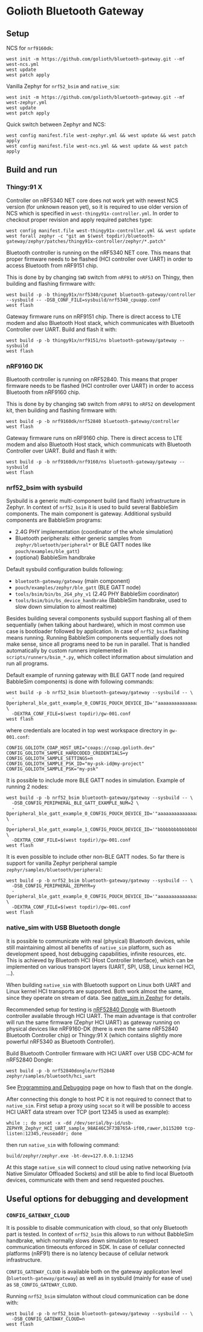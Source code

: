# Golioth Bluetooth Gateway

## Setup

NCS for `nrf9160dk`:

```
west init -m https://github.com/golioth/bluetooth-gateway.git --mf west-ncs.yml
west update
west patch apply
```

Vanilla Zephyr for `nrf52_bsim` and `native_sim`:
```
west init -m https://github.com/golioth/bluetooth-gateway.git --mf west-zephyr.yml
west update
west patch apply
```

Quick switch between Zephyr and NCS:

```
west config manifest.file west-zephyr.yml && west update && west patch apply
west config manifest.file west-ncs.yml && west update && west patch apply
```

## Build and run

### Thingy:91 X

Controller on nRF5340 NET core does not work yet with newest NCS
version (for unknown reason yet), so it is required to use older version
of NCS which is specified in `west-thingy91x-controller.yml`. In order
to checkout proper revision and apply required patches type:

```
west config manifest.file west-thingy91x-controller.yml && west update
west forall zephyr -c "git am $(west topdir)/bluetooth-gateway/zephyr/patches/thingy91x-controller/zephyr/*.patch"
```

Bluetooth controller is running on the nRF5340 NET core. This means that proper
firmware needs to be flashed (HCI controller over UART) in order to
access Bluetooth from nRF9151 chip.

This is done by by changing `SWD` switch from `nRF91` to `nRF53` on
Thingy, then building and flashing firmware with:

```
west build -p -b thingy91x/nrf5340/cpunet bluetooth-gateway/controller --sysbuild -- -DSB_CONF_FILE=sysbuild/nrf5340_cpuapp.conf
west flash
```

Gateway firmware runs on nRF9151 chip. There is direct access to LTE
modem and also Bluetooth Host stack, which communicates with Bluetooth
Controller over UART. Build and flash it with:

```
west build -p -b thingy91x/nrf9151/ns bluetooth-gateway/gateway --sysbuild
west flash
```

### nRF9160 DK

Bluetooth controller is running on nRF52840. This means that proper
firmware needs to be flashed (HCI controller over UART) in order to
access Bluetooth from nRF9160 chip.

This is done by by changing `SWD` switch from `nRF91` to `nRF52` on
development kit, then building and flashing firmware with:

```
west build -p -b nrf9160dk/nrf52840 bluetooth-gateway/controller
west flash
```

Gateway firmware runs on nRF9160 chip. There is direct access to LTE
modem and also Bluetooth Host stack, which communicats with Bluetooth
Controller over UART. Build and flash it with:

```
west build -p -b nrf9160dk/nrf9160/ns bluetooth-gateway/gateway --sysbuild
west flash
```

### nrf52_bsim with sysbuild

Sysbuild is a generic multi-component build (and flash) infrastructure
in Zephyr. In context of `nrf52_bsim` it is used to build several
BabbleSim components. The main component is gateway. Additional sysbuild
components are BabbleSim programs:

  * 2.4G PHY implementation (coordinator of the whole simulation)
  * Bluetooth peripherals: either generic samples from
    `zephyr/bluetooth/peripheral*` or BLE GATT nodes like
    `pouch/examples/ble_gatt`)
  * (optional) BabbleSim handbrake

Default sysbuild configuration builds following:

  * `bluetooth-gateway/gateway` (main component)
  * `pouch/examples/zephyr/ble_gatt` (BLE GATT node)
  * `tools/bsim/bin/bs_2G4_phy_v1` (2.4G PHY BabbleSim coordinator)
  * `tools/bsim/bin/bs_device_handbrake` (BabbleSim handbrake, used to
    slow down simulation to almost realtime)

Besides building several components sysbuild support flashing all of
them sequentially (when talking about hardware), which in most common
use case is bootloader followed by application. In case of `nrf52_bsim`
flashing means running. Running BabbleSim components sequentially does
not make sense, since all programs need to be run in parallel. That is
handled automatically by custom runners implemented in
`scripts/runners/bsim_*.py`, which collect information about simulation
and run all programs.

Default example of running gateway with BLE GATT node (and required
BabbleSim components) is done with following commands:

```
west build -p -b nrf52_bsim bluetooth-gateway/gateway --sysbuild -- \
  -Dperipheral_ble_gatt_example_0_CONFIG_POUCH_DEVICE_ID='"aaaaaaaaaaaaaaaaaaaaaaaa"' \
  -DEXTRA_CONF_FILE=$(west topdir)/gw-001.conf
west flash
```

where credentials are located in top west workspace directory in
`gw-001.conf`:

```
CONFIG_GOLIOTH_COAP_HOST_URI="coaps://coap.golioth.dev"
CONFIG_GOLIOTH_SAMPLE_HARDCODED_CREDENTIALS=y
CONFIG_GOLIOTH_SAMPLE_SETTINGS=n
CONFIG_GOLIOTH_SAMPLE_PSK_ID="my-psk-id@my-project"
CONFIG_GOLIOTH_SAMPLE_PSK="my-psk"
```

It is possible to include more BLE GATT nodes in simulation. Example of
running 2 nodes:
```
west build -p -b nrf52_bsim bluetooth-gateway/gateway --sysbuild -- \
  -DSB_CONFIG_PERIPHERAL_BLE_GATT_EXAMPLE_NUM=2 \
  -Dperipheral_ble_gatt_example_0_CONFIG_POUCH_DEVICE_ID='"aaaaaaaaaaaaaaaaaaaaaaaa"' \
  -Dperipheral_ble_gatt_example_1_CONFIG_POUCH_DEVICE_ID='"bbbbbbbbbbbbbbbbbbbbbbbb"' \
  -DEXTRA_CONF_FILE=$(west topdir)/gw-001.conf
west flash
```

It is even possible to include other non-BLE GATT nodes. So far there
is support for vanilla Zephyr peripheral sample
`zephyr/samples/bluetooth/peripheral`:

```
west build -p -b nrf52_bsim bluetooth-gateway/gateway --sysbuild -- \
  -DSB_CONFIG_PERIPHERAL_ZEPHYR=y
  -Dperipheral_ble_gatt_example_0_CONFIG_POUCH_DEVICE_ID='"aaaaaaaaaaaaaaaaaaaaaaaa"' \
  -DEXTRA_CONF_FILE=$(west topdir)/gw-001.conf
west flash
```

### native_sim with USB Bluetooth dongle

It is possible to communicate with real (physical) Bluetooth devices,
while still maintaining almost all benefits of `native_sim` platform,
such as development speed, host debugging capabilities, infinite
resources, etc. This is achieved by Bluetooth HCI (Host Controller
Interface), which can be implemented on various transport layers (UART,
SPI, USB, Linux kernel HCI, ...).

When building `native_sim` with Bluetooth support on Linux both UART and
Linux kernel HCI transports are supported. Both work almost the same,
since they operate on stream of data. See [native_sim in
Zephyr](https://docs.zephyrproject.org/4.1.0/boards/native/native_sim/doc/index.html)
for details.

Recommended setup for testing is [nRF52840
Dongle](https://docs.zephyrproject.org/latest/boards/nordic/nrf52840dongle/doc/index.html)
with Bluetooth controller available through HCI UART. The main advantage
is that controller will run the same firmware (Zephyr HCI UART) as
gateway running on physical devices like nRF9160-DK (there is even the
same nRF52840 Bluetooth Controller chip) or Thingy:91 X (which contains
slightly more powerful nRF5340 as Bluetooth Controller).

Build Bluetooth Controller firmware with HCI UART over USB CDC-ACM for
nRF52840 Dongle:

```
west build -p -b nrf52840dongle/nrf52840 zephyr/samples/bluetooth/hci_uart
```

See [Programming and
Debugging](https://docs.zephyrproject.org/latest/boards/nordic/nrf52840dongle/doc/index.html#programming-and-debugging)
page on how to flash that on the dongle.

After connecting this dongle to host PC it is not required to connect
that to `native_sim`. First setup a proxy using `socat` so it will be
possible to access HCI UART data stream over TCP (port 12345 is used as
example):

```
while :; do socat -x -dd /dev/serial/by-id/usb-ZEPHYR_Zephyr_HCI_UART_sample_98AE46C3F73B765A-if00,rawer,b115200 tcp-listen:12345,reuseaddr; done
```

then run `native_sim` with following command:

```
build/zephyr/zephyr.exe -bt-dev=127.0.0.1:12345
```

At this stage `native_sim` will connect to cloud using native networking
(via Native Simulator Offloaded Sockets) and still be able to find local
Bluetooth devices, communicate with them and send requested pouches.

## Useful options for debugging and development

### `CONFIG_GATEWAY_CLOUD`

It is possible to disable communication with cloud, so that only
Bluetooth part is tested. In context of `nrf52_bsim` this allows to run
without BabbleSim handbrake, which normally slows down simulation to
respect communication timeouts enforced in SDK. In case of cellular
connected platforms (nRF91) there is no latency because of cellular
network infrastructure.

`CONFIG_GATEWAY_CLOUD` is available both on the gateway applicaton level
(`bluetooth-gateway/gateway`) as well as in sysbuild (mainly for ease of
use) as `SB_CONFIG_GATEWAY_CLOUD`.

Running `nrf52_bsim` simulaton without cloud communication can be done
with:

```
west build -p -b nrf52_bsim bluetooth-gateway/gateway --sysbuild -- \
  -DSB_CONFIG_GATEWAY_CLOUD=n
west flash
```
